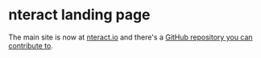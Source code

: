 # nteract landing page

The main site is now at [nteract.io](https://nteract.io) and there's a [GitHub repository you can contribute to](https://github.com/nteract/nteract.io).
